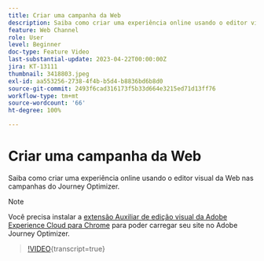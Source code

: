 ```yaml
---
title: Criar uma campanha da Web
description: Saiba como criar uma experiência online usando o editor visual da Web nas campanhas do Journey Optimizer.
feature: Web Channel
role: User
level: Beginner
doc-type: Feature Video
last-substantial-update: 2023-04-22T00:00:00Z
jira: KT-13111
thumbnail: 3418803.jpeg
exl-id: aa553256-2738-4f4b-b5d4-b8836bd6b8d0
source-git-commit: 2493f6cad316173f5b33d664e3215ed71d13ff76
workflow-type: tm+mt
source-wordcount: '66'
ht-degree: 100%

---
```


# Criar uma campanha da Web

Saiba como criar uma experiência online usando o editor visual da Web nas campanhas do Journey Optimizer.

>[!NOTE]
> Você precisa instalar a [extensão Auxiliar de edição visual da Adobe Experience Cloud para Chrome](https://chrome.google.com/webstore/detail/adobe-experience-cloud-vi/kgmjjkfjacffaebgpkpcllakjifppnca) para poder carregar seu site no Adobe Journey Optimizer.

>[!VIDEO](https://video.tv.adobe.com/v/3452640/?quality=12&learn=on&captions=por_br){transcript=true}
